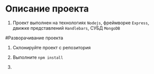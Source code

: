 # Описание проекта
1. Проект выполнен на технологиях `Nodejs`, фреймворке `Express`, движке представлений `Handlebars`, СУБД `MongoDB`

#Разворачивание проекта
1. Склонируйте проект с репозитория

2. Выполните `npm install`

3.

